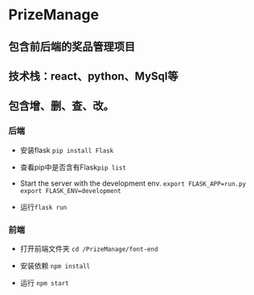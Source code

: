 # PrizeManage
## 包含前后端的奖品管理项目
## 技术栈：react、python、MySql等
## 包含增、删、查、改。
### 后端
+ 安装flask `pip install Flask`

+ 查看pip中是否含有Flask`pip list`

+ Start the server with the development env. 
`export FLASK_APP=run.py `
`export FLASK_ENV=development `

+ 运行`flask run`

### 前端 
+ 打开前端文件夹 `cd /PrizeManage/font-end`
+ 安装依赖 `npm install`

+ 运行 `npm start`
